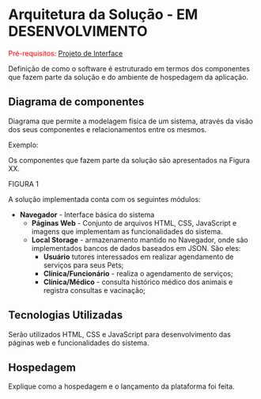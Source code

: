 # Arquitetura da Solução - EM DESENVOLVIMENTO

<span style="color:red">Pré-requisitos: <a href="3-Projeto de Interface.md"> Projeto de Interface</a></span>

Definição de como o software é estruturado em termos dos componentes que fazem parte da solução e do ambiente de hospedagem da aplicação.

## Diagrama de componentes

Diagrama que permite a modelagem física de um sistema, através da visão dos seus componentes e relacionamentos entre os mesmos.

Exemplo: 

Os componentes que fazem parte da solução são apresentados na Figura XX.

FIGURA 1

A solução implementada conta com os seguintes módulos:

- **Navegador** - Interface básica do sistema  
  - **Páginas Web** - Conjunto de arquivos HTML, CSS, JavaScript e imagens que implementam as funcionalidades do sistema.
   - **Local Storage** - armazenamento mantido no Navegador, onde são implementados bancos de dados baseados em JSON. São eles: 
     - **Usuário**  tutores interessados em realizar agendamento de serviços para seus Pets;
     - **Clínica/Funcionário** - realiza o agendamento de serviços; 
     - **Clínica/Médico** - consulta histórico médico dos animais e registra consultas e vacinação;



## Tecnologias Utilizadas

Serão utilizados HTML, CSS e JavaScript para desenvolvimento das páginas web e funcionalidades do sistema.


## Hospedagem

Explique como a hospedagem e o lançamento da plataforma foi feita.

